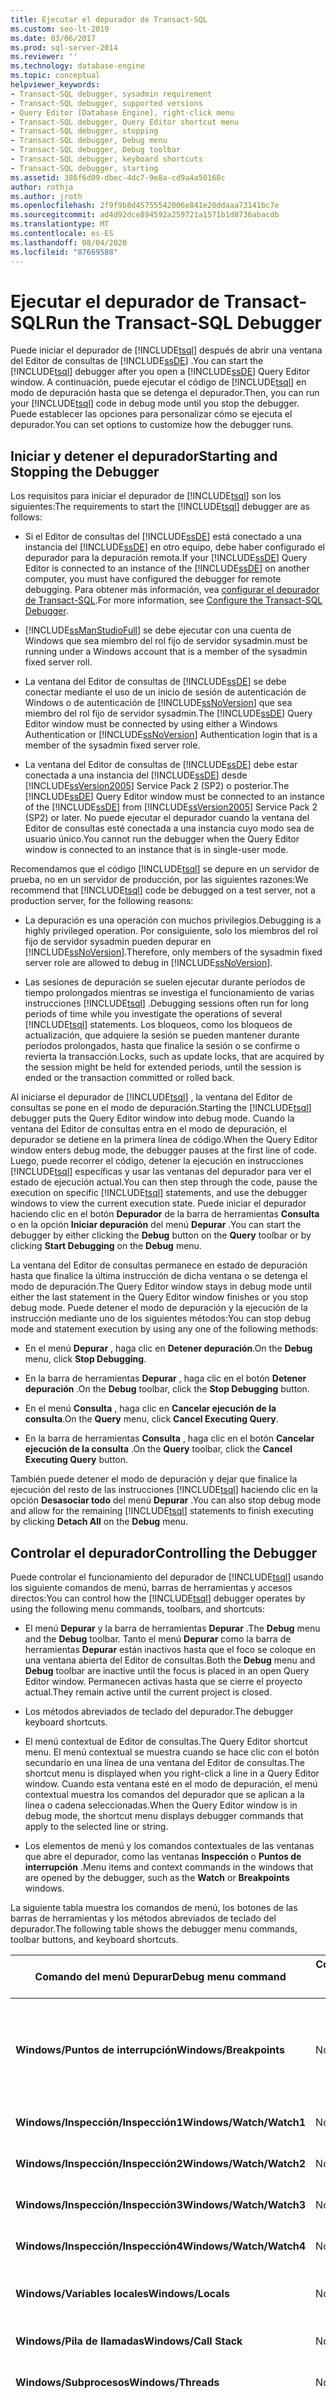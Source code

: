 ```yaml
---
title: Ejecutar el depurador de Transact-SQL
ms.custom: seo-lt-2019
ms.date: 03/06/2017
ms.prod: sql-server-2014
ms.reviewer: ''
ms.technology: database-engine
ms.topic: conceptual
helpviewer_keywords:
- Transact-SQL debugger, sysadmin requirement
- Transact-SQL debugger, supported versions
- Query Editor [Database Engine], right-click menu
- Transact-SQL debugger, Query Editor shortcut menu
- Transact-SQL debugger, stopping
- Transact-SQL debugger, Debug menu
- Transact-SQL debugger, Debug toolbar
- Transact-SQL debugger, keyboard shortcuts
- Transact-SQL debugger, starting
ms.assetid: 386f6d09-dbec-4dc7-9e8a-cd9a4a50168c
author: rothja
ms.author: jroth
ms.openlocfilehash: 2f9f9b8d45755542006e841e20ddaaa73141bc7e
ms.sourcegitcommit: ad4d92dce894592a259721a1571b1d8736abacdb
ms.translationtype: MT
ms.contentlocale: es-ES
ms.lasthandoff: 08/04/2020
ms.locfileid: "87669588"
---
```

# <a name="run-the-transact-sql-debugger"></a><span data-ttu-id="40475-102">Ejecutar el depurador de Transact-SQL</span><span class="sxs-lookup"><span data-stu-id="40475-102">Run the Transact-SQL Debugger</span></span>
  <span data-ttu-id="40475-103">Puede iniciar el depurador de [!INCLUDE[tsql](../../includes/tsql-md.md)] después de abrir una ventana del Editor de consultas de [!INCLUDE[ssDE](../../includes/ssde-md.md)] .</span><span class="sxs-lookup"><span data-stu-id="40475-103">You can start the [!INCLUDE[tsql](../../includes/tsql-md.md)] debugger after you open a [!INCLUDE[ssDE](../../includes/ssde-md.md)] Query Editor window.</span></span> <span data-ttu-id="40475-104">A continuación, puede ejecutar el código de [!INCLUDE[tsql](../../includes/tsql-md.md)] en modo de depuración hasta que se detenga el depurador.</span><span class="sxs-lookup"><span data-stu-id="40475-104">Then, you can run your [!INCLUDE[tsql](../../includes/tsql-md.md)] code in debug mode until you stop the debugger.</span></span> <span data-ttu-id="40475-105">Puede establecer las opciones para personalizar cómo se ejecuta el depurador.</span><span class="sxs-lookup"><span data-stu-id="40475-105">You can set options to customize how the debugger runs.</span></span>  
  
## <a name="starting-and-stopping-the-debugger"></a><span data-ttu-id="40475-106">Iniciar y detener el depurador</span><span class="sxs-lookup"><span data-stu-id="40475-106">Starting and Stopping the Debugger</span></span>  
 <span data-ttu-id="40475-107">Los requisitos para iniciar el depurador de [!INCLUDE[tsql](../../includes/tsql-md.md)] son los siguientes:</span><span class="sxs-lookup"><span data-stu-id="40475-107">The requirements to start the [!INCLUDE[tsql](../../includes/tsql-md.md)] debugger are as follows:</span></span>  
  
-   <span data-ttu-id="40475-108">Si el Editor de consultas del [!INCLUDE[ssDE](../../includes/ssde-md.md)] está conectado a una instancia del [!INCLUDE[ssDE](../../includes/ssde-md.md)] en otro equipo, debe haber configurado el depurador para la depuración remota.</span><span class="sxs-lookup"><span data-stu-id="40475-108">If your [!INCLUDE[ssDE](../../includes/ssde-md.md)] Query Editor is connected to an instance of the [!INCLUDE[ssDE](../../includes/ssde-md.md)] on another computer, you must have configured the debugger for remote debugging.</span></span> <span data-ttu-id="40475-109">Para obtener más información, vea [configurar el depurador de Transact-SQL](configure-firewall-rules-before-running-the-tsql-debugger.md).</span><span class="sxs-lookup"><span data-stu-id="40475-109">For more information, see [Configure the Transact-SQL Debugger](configure-firewall-rules-before-running-the-tsql-debugger.md).</span></span>  
  
-   [!INCLUDE[ssManStudioFull](../../includes/ssmanstudiofull-md.md)] <span data-ttu-id="40475-110">se debe ejecutar con una cuenta de Windows que sea miembro del rol fijo de servidor sysadmin.</span><span class="sxs-lookup"><span data-stu-id="40475-110">must be running under a Windows account that is a member of the sysadmin fixed server roll.</span></span>  
  
-   <span data-ttu-id="40475-111">La ventana del Editor de consultas de [!INCLUDE[ssDE](../../includes/ssde-md.md)] se debe conectar mediante el uso de un inicio de sesión de autenticación de Windows o de autenticación de [!INCLUDE[ssNoVersion](../../includes/ssnoversion-md.md)] que sea miembro del rol fijo de servidor sysadmin.</span><span class="sxs-lookup"><span data-stu-id="40475-111">The [!INCLUDE[ssDE](../../includes/ssde-md.md)] Query Editor window must be connected by using either a Windows Authentication or [!INCLUDE[ssNoVersion](../../includes/ssnoversion-md.md)] Authentication login that is a member of the sysadmin fixed server role.</span></span>  
  
-   <span data-ttu-id="40475-112">La ventana del Editor de consultas de [!INCLUDE[ssDE](../../includes/ssde-md.md)] debe estar conectada a una instancia del [!INCLUDE[ssDE](../../includes/ssde-md.md)] desde [!INCLUDE[ssVersion2005](../../includes/ssversion2005-md.md)] Service Pack 2 (SP2) o posterior.</span><span class="sxs-lookup"><span data-stu-id="40475-112">The [!INCLUDE[ssDE](../../includes/ssde-md.md)] Query Editor window must be connected to an instance of the [!INCLUDE[ssDE](../../includes/ssde-md.md)] from [!INCLUDE[ssVersion2005](../../includes/ssversion2005-md.md)] Service Pack 2 (SP2) or later.</span></span> <span data-ttu-id="40475-113">No puede ejecutar el depurador cuando la ventana del Editor de consultas esté conectada a una instancia cuyo modo sea de usuario único.</span><span class="sxs-lookup"><span data-stu-id="40475-113">You cannot run the debugger when the Query Editor window is connected to an instance that is in single-user mode.</span></span>  
  
 <span data-ttu-id="40475-114">Recomendamos que el código [!INCLUDE[tsql](../../includes/tsql-md.md)] se depure en un servidor de prueba, no en un servidor de producción, por las siguientes razones:</span><span class="sxs-lookup"><span data-stu-id="40475-114">We recommend that [!INCLUDE[tsql](../../includes/tsql-md.md)] code be debugged on a test server, not a production server, for the following reasons:</span></span>  
  
-   <span data-ttu-id="40475-115">La depuración es una operación con muchos privilegios.</span><span class="sxs-lookup"><span data-stu-id="40475-115">Debugging is a highly privileged operation.</span></span> <span data-ttu-id="40475-116">Por consiguiente, solo los miembros del rol fijo de servidor sysadmin pueden depurar en [!INCLUDE[ssNoVersion](../../includes/ssnoversion-md.md)].</span><span class="sxs-lookup"><span data-stu-id="40475-116">Therefore, only members of the sysadmin fixed server role are allowed to debug in [!INCLUDE[ssNoVersion](../../includes/ssnoversion-md.md)].</span></span>  
  
-   <span data-ttu-id="40475-117">Las sesiones de depuración se suelen ejecutar durante períodos de tiempo prolongados mientras se investiga el funcionamiento de varias instrucciones [!INCLUDE[tsql](../../includes/tsql-md.md)] .</span><span class="sxs-lookup"><span data-stu-id="40475-117">Debugging sessions often run for long periods of time while you investigate the operations of several [!INCLUDE[tsql](../../includes/tsql-md.md)] statements.</span></span> <span data-ttu-id="40475-118">Los bloqueos, como los bloqueos de actualización, que adquiere la sesión se pueden mantener durante períodos prolongados, hasta que finalice la sesión o se confirme o revierta la transacción.</span><span class="sxs-lookup"><span data-stu-id="40475-118">Locks, such as update locks, that are acquired by the session might be held for extended periods, until the session is ended or the transaction committed or rolled back.</span></span>  
  
 <span data-ttu-id="40475-119">Al iniciarse el depurador de [!INCLUDE[tsql](../../includes/tsql-md.md)] , la ventana del Editor de consultas se pone en el modo de depuración.</span><span class="sxs-lookup"><span data-stu-id="40475-119">Starting the [!INCLUDE[tsql](../../includes/tsql-md.md)] debugger puts the Query Editor window into debug mode.</span></span> <span data-ttu-id="40475-120">Cuando la ventana del Editor de consultas entra en el modo de depuración, el depurador se detiene en la primera línea de código.</span><span class="sxs-lookup"><span data-stu-id="40475-120">When the Query Editor window enters debug mode, the debugger pauses at the first line of code.</span></span> <span data-ttu-id="40475-121">Luego, puede recorrer el código, detener la ejecución en instrucciones [!INCLUDE[tsql](../../includes/tsql-md.md)] específicas y usar las ventanas del depurador para ver el estado de ejecución actual.</span><span class="sxs-lookup"><span data-stu-id="40475-121">You can then step through the code, pause the execution on specific [!INCLUDE[tsql](../../includes/tsql-md.md)] statements, and use the debugger windows to view the current execution state.</span></span> <span data-ttu-id="40475-122">Puede iniciar el depurador haciendo clic en el botón **Depurador** de la barra de herramientas **Consulta** o en la opción **Iniciar depuración** del menú **Depurar** .</span><span class="sxs-lookup"><span data-stu-id="40475-122">You can start the debugger by either clicking the **Debug** button on the **Query** toolbar or by clicking **Start Debugging** on the **Debug** menu.</span></span>  
  
 <span data-ttu-id="40475-123">La ventana del Editor de consultas permanece en estado de depuración hasta que finalice la última instrucción de dicha ventana o se detenga el modo de depuración.</span><span class="sxs-lookup"><span data-stu-id="40475-123">The Query Editor window stays in debug mode until either the last statement in the Query Editor window finishes or you stop debug mode.</span></span> <span data-ttu-id="40475-124">Puede detener el modo de depuración y la ejecución de la instrucción mediante uno de los siguientes métodos:</span><span class="sxs-lookup"><span data-stu-id="40475-124">You can stop debug mode and statement execution by using any one of the following methods:</span></span>  
  
-   <span data-ttu-id="40475-125">En el menú **Depurar** , haga clic en **Detener depuración**.</span><span class="sxs-lookup"><span data-stu-id="40475-125">On the **Debug** menu, click **Stop Debugging**.</span></span>  
  
-   <span data-ttu-id="40475-126">En la barra de herramientas **Depurar** , haga clic en el botón **Detener depuración** .</span><span class="sxs-lookup"><span data-stu-id="40475-126">On the **Debug** toolbar, click the **Stop Debugging** button.</span></span>  
  
-   <span data-ttu-id="40475-127">En el menú **Consulta** , haga clic en **Cancelar ejecución de la consulta**.</span><span class="sxs-lookup"><span data-stu-id="40475-127">On the **Query** menu, click **Cancel Executing Query**.</span></span>  
  
-   <span data-ttu-id="40475-128">En la barra de herramientas **Consulta** , haga clic en el botón **Cancelar ejecución de la consulta** .</span><span class="sxs-lookup"><span data-stu-id="40475-128">On the **Query** toolbar, click the **Cancel Executing Query** button.</span></span>  
  
 <span data-ttu-id="40475-129">También puede detener el modo de depuración y dejar que finalice la ejecución del resto de las instrucciones [!INCLUDE[tsql](../../includes/tsql-md.md)] haciendo clic en la opción **Desasociar todo** del menú **Depurar** .</span><span class="sxs-lookup"><span data-stu-id="40475-129">You can also stop debug mode and allow for the remaining [!INCLUDE[tsql](../../includes/tsql-md.md)] statements to finish executing by clicking **Detach All** on the **Debug** menu.</span></span>  
  
## <a name="controlling-the-debugger"></a><span data-ttu-id="40475-130">Controlar el depurador</span><span class="sxs-lookup"><span data-stu-id="40475-130">Controlling the Debugger</span></span>  
 <span data-ttu-id="40475-131">Puede controlar el funcionamiento del depurador de [!INCLUDE[tsql](../../includes/tsql-md.md)] usando los siguiente comandos de menú, barras de herramientas y accesos directos:</span><span class="sxs-lookup"><span data-stu-id="40475-131">You can control how the [!INCLUDE[tsql](../../includes/tsql-md.md)] debugger operates by using the following menu commands, toolbars, and shortcuts:</span></span>  
  
-   <span data-ttu-id="40475-132">El menú **Depurar** y la barra de herramientas **Depurar** .</span><span class="sxs-lookup"><span data-stu-id="40475-132">The **Debug** menu and the **Debug** toolbar.</span></span> <span data-ttu-id="40475-133">Tanto el menú **Depurar** como la barra de herramientas **Depurar** están inactivos hasta que el foco se coloque en una ventana abierta del Editor de consultas.</span><span class="sxs-lookup"><span data-stu-id="40475-133">Both the **Debug** menu and **Debug** toolbar are inactive until the focus is placed in an open Query Editor window.</span></span> <span data-ttu-id="40475-134">Permanecen activas hasta que se cierre el proyecto actual.</span><span class="sxs-lookup"><span data-stu-id="40475-134">They remain active until the current project is closed.</span></span>  
  
-   <span data-ttu-id="40475-135">Los métodos abreviados de teclado del depurador.</span><span class="sxs-lookup"><span data-stu-id="40475-135">The debugger keyboard shortcuts.</span></span>  
  
-   <span data-ttu-id="40475-136">El menú contextual de Editor de consultas.</span><span class="sxs-lookup"><span data-stu-id="40475-136">The Query Editor shortcut menu.</span></span> <span data-ttu-id="40475-137">El menú contextual se muestra cuando se hace clic con el botón secundario en una línea de una ventana del Editor de consultas.</span><span class="sxs-lookup"><span data-stu-id="40475-137">The shortcut menu is displayed when you right-click a line in a Query Editor window.</span></span> <span data-ttu-id="40475-138">Cuando esta ventana esté en el modo de depuración, el menú contextual muestra los comandos del depurador que se aplican a la línea o cadena seleccionadas.</span><span class="sxs-lookup"><span data-stu-id="40475-138">When the Query Editor window is in debug mode, the shortcut menu displays debugger commands that apply to the selected line or string.</span></span>  
  
-   <span data-ttu-id="40475-139">Los elementos de menú y los comandos contextuales de las ventanas que abre el depurador, como las ventanas **Inspección** o **Puntos de interrupción** .</span><span class="sxs-lookup"><span data-stu-id="40475-139">Menu items and context commands in the windows that are opened by the debugger, such as the **Watch** or **Breakpoints** windows.</span></span>  
  
 <span data-ttu-id="40475-140">La siguiente tabla muestra los comandos de menú, los botones de las barras de herramientas y los métodos abreviados de teclado del depurador.</span><span class="sxs-lookup"><span data-stu-id="40475-140">The following table shows the debugger menu commands, toolbar buttons, and keyboard shortcuts.</span></span>  
  
|<span data-ttu-id="40475-141">Comando del menú Depurar</span><span class="sxs-lookup"><span data-stu-id="40475-141">Debug menu command</span></span>|<span data-ttu-id="40475-142">Comando de método abreviado del editor</span><span class="sxs-lookup"><span data-stu-id="40475-142">Editor shortcut command</span></span>|<span data-ttu-id="40475-143">Botón de la barra de herramientas</span><span class="sxs-lookup"><span data-stu-id="40475-143">Toolbar button</span></span>|<span data-ttu-id="40475-144">Métodos abreviados de teclado</span><span class="sxs-lookup"><span data-stu-id="40475-144">Keyboard shortcut</span></span>|<span data-ttu-id="40475-145">Acción</span><span class="sxs-lookup"><span data-stu-id="40475-145">Action</span></span>|  
|------------------------|-----------------------------|--------------------|-----------------------|------------|  
|<span data-ttu-id="40475-146">**Windows/Puntos de interrupción**</span><span class="sxs-lookup"><span data-stu-id="40475-146">**Windows/Breakpoints**</span></span>|<span data-ttu-id="40475-147">No disponible</span><span class="sxs-lookup"><span data-stu-id="40475-147">Not available</span></span>|<span data-ttu-id="40475-148">**Puntos de interrupción**</span><span class="sxs-lookup"><span data-stu-id="40475-148">**Breakpoints**</span></span>|<span data-ttu-id="40475-149">CTRL+ALT+B</span><span class="sxs-lookup"><span data-stu-id="40475-149">CTRL+ALT+B</span></span>|<span data-ttu-id="40475-150">Mostrar la ventana **Puntos de interrupción** en la que puede ver y administrar los puntos de interrupción.</span><span class="sxs-lookup"><span data-stu-id="40475-150">Display the **Breakpoints** window in which you can view and manage breakpoints.</span></span>|  
|<span data-ttu-id="40475-151">**Windows/Inspección/Inspección1**</span><span class="sxs-lookup"><span data-stu-id="40475-151">**Windows/Watch/Watch1**</span></span>|<span data-ttu-id="40475-152">No disponible</span><span class="sxs-lookup"><span data-stu-id="40475-152">Not available</span></span>|<span data-ttu-id="40475-153">**Puntos de interrupción/Inspección/Inspección1**</span><span class="sxs-lookup"><span data-stu-id="40475-153">**Breakpoints/Watch/Watch1**</span></span>|<span data-ttu-id="40475-154">CTRL+ALT+W, 1</span><span class="sxs-lookup"><span data-stu-id="40475-154">CTRL+ALT+W, 1</span></span>|<span data-ttu-id="40475-155">Mostrar la ventana **Inspección1** .</span><span class="sxs-lookup"><span data-stu-id="40475-155">Display the **Watch1** window.</span></span>|  
|<span data-ttu-id="40475-156">**Windows/Inspección/Inspección2**</span><span class="sxs-lookup"><span data-stu-id="40475-156">**Windows/Watch/Watch2**</span></span>|<span data-ttu-id="40475-157">No disponible</span><span class="sxs-lookup"><span data-stu-id="40475-157">Not available</span></span>|<span data-ttu-id="40475-158">**Puntos de interrupción/Inspección/Inspección2**</span><span class="sxs-lookup"><span data-stu-id="40475-158">**Breakpoints/Watch/Watch2**</span></span>|<span data-ttu-id="40475-159">CTRL+ALT+W, 2</span><span class="sxs-lookup"><span data-stu-id="40475-159">CTRL+ALT+W, 2</span></span>|<span data-ttu-id="40475-160">Mostrar la ventana **Inspección2** .</span><span class="sxs-lookup"><span data-stu-id="40475-160">Display the **Watch2** window.</span></span>|  
|<span data-ttu-id="40475-161">**Windows/Inspección/Inspección3**</span><span class="sxs-lookup"><span data-stu-id="40475-161">**Windows/Watch/Watch3**</span></span>|<span data-ttu-id="40475-162">No disponible</span><span class="sxs-lookup"><span data-stu-id="40475-162">Not available</span></span>|<span data-ttu-id="40475-163">**Puntos de interrupción/Inspección/Inspección3**</span><span class="sxs-lookup"><span data-stu-id="40475-163">**Breakpoints/Watch/Watch3**</span></span>|<span data-ttu-id="40475-164">CTRL+ALT+W, 3</span><span class="sxs-lookup"><span data-stu-id="40475-164">CTRL+ALT+W, 3</span></span>|<span data-ttu-id="40475-165">Mostrar la ventana **Inspección3** .</span><span class="sxs-lookup"><span data-stu-id="40475-165">Display the **Watch3** window.</span></span>|  
|<span data-ttu-id="40475-166">**Windows/Inspección/Inspección4**</span><span class="sxs-lookup"><span data-stu-id="40475-166">**Windows/Watch/Watch4**</span></span>|<span data-ttu-id="40475-167">No disponible</span><span class="sxs-lookup"><span data-stu-id="40475-167">Not available</span></span>|<span data-ttu-id="40475-168">**Puntos de interrupción/Inspección/Inspección4**</span><span class="sxs-lookup"><span data-stu-id="40475-168">**Breakpoints/Watch/Watch4**</span></span>|<span data-ttu-id="40475-169">CTRL+ALT+W, 4</span><span class="sxs-lookup"><span data-stu-id="40475-169">CTRL+ALT+W, 4</span></span>|<span data-ttu-id="40475-170">Mostrar la ventana **Inspección4** .</span><span class="sxs-lookup"><span data-stu-id="40475-170">Display the **Watch4** window.</span></span>|  
|<span data-ttu-id="40475-171">**Windows/Variables locales**</span><span class="sxs-lookup"><span data-stu-id="40475-171">**Windows/Locals**</span></span>|<span data-ttu-id="40475-172">No disponible</span><span class="sxs-lookup"><span data-stu-id="40475-172">Not available</span></span>|<span data-ttu-id="40475-173">**Puntos de interrupción/Variables locales**</span><span class="sxs-lookup"><span data-stu-id="40475-173">**Breakpoints/Locals**</span></span>|<span data-ttu-id="40475-174">CTRL+ALT+V, L</span><span class="sxs-lookup"><span data-stu-id="40475-174">CTRL+ALT+V, L</span></span>|<span data-ttu-id="40475-175">Mostrar la ventana **Variables locales** .</span><span class="sxs-lookup"><span data-stu-id="40475-175">Display the **Locals** window.</span></span>|  
|<span data-ttu-id="40475-176">**Windows/Pila de llamadas**</span><span class="sxs-lookup"><span data-stu-id="40475-176">**Windows/Call Stack**</span></span>|<span data-ttu-id="40475-177">No disponible</span><span class="sxs-lookup"><span data-stu-id="40475-177">Not available</span></span>|<span data-ttu-id="40475-178">**Puntos de interrupción/Pila de llamadas**</span><span class="sxs-lookup"><span data-stu-id="40475-178">**Breakpoints/Call Stack**</span></span>|<span data-ttu-id="40475-179">CTRL+ALT+C</span><span class="sxs-lookup"><span data-stu-id="40475-179">CTRL+ALT+C</span></span>|<span data-ttu-id="40475-180">Mostrar la ventana **Pila de llamadas** .</span><span class="sxs-lookup"><span data-stu-id="40475-180">Display the **Call Stack** window.</span></span>|  
|<span data-ttu-id="40475-181">**Windows/Subprocesos**</span><span class="sxs-lookup"><span data-stu-id="40475-181">**Windows/Threads**</span></span>|<span data-ttu-id="40475-182">No disponible</span><span class="sxs-lookup"><span data-stu-id="40475-182">Not available</span></span>|<span data-ttu-id="40475-183">**Puntos de interrupción/Subprocesos**</span><span class="sxs-lookup"><span data-stu-id="40475-183">**Breakpoints/Threads**</span></span>|<span data-ttu-id="40475-184">CTRL+ALT+H</span><span class="sxs-lookup"><span data-stu-id="40475-184">CTRL+ALT+H</span></span>|<span data-ttu-id="40475-185">Mostrar la ventana **Subprocesos** .</span><span class="sxs-lookup"><span data-stu-id="40475-185">Display the **Threads** window.</span></span>|  
|<span data-ttu-id="40475-186">**Continuar**</span><span class="sxs-lookup"><span data-stu-id="40475-186">**Continue**</span></span>|<span data-ttu-id="40475-187">No disponible</span><span class="sxs-lookup"><span data-stu-id="40475-187">Not available</span></span>|<span data-ttu-id="40475-188">**Continuar**</span><span class="sxs-lookup"><span data-stu-id="40475-188">**Continue**</span></span>|<span data-ttu-id="40475-189">ALT+F5</span><span class="sxs-lookup"><span data-stu-id="40475-189">ALT+F5</span></span>|<span data-ttu-id="40475-190">Ejecutar un proceso hasta el siguiente punto de interrupción.</span><span class="sxs-lookup"><span data-stu-id="40475-190">Run to the next breakpoint.</span></span> <span data-ttu-id="40475-191">La opción**Continuar** no está activa hasta que coloque el foco en una ventana del Editor de consultas que esté en el modo de depuración.</span><span class="sxs-lookup"><span data-stu-id="40475-191">**Continue** is not active until you are focused on a Query Editor window that is in debug mode.</span></span>|  
|<span data-ttu-id="40475-192">**Iniciar depuración**</span><span class="sxs-lookup"><span data-stu-id="40475-192">**Start Debugging**</span></span>|<span data-ttu-id="40475-193">No disponible</span><span class="sxs-lookup"><span data-stu-id="40475-193">Not available</span></span>|<span data-ttu-id="40475-194">**Iniciar depuración**</span><span class="sxs-lookup"><span data-stu-id="40475-194">**Start Debugging**</span></span>|<span data-ttu-id="40475-195">ALT+F5</span><span class="sxs-lookup"><span data-stu-id="40475-195">ALT+F5</span></span>|<span data-ttu-id="40475-196">Poner una ventana del Editor de consultas en el modo de depuración y ejecutar hasta el primer punto de interrupción.</span><span class="sxs-lookup"><span data-stu-id="40475-196">Put a Query Editor window into debug mode and run to the first breakpoint.</span></span> <span data-ttu-id="40475-197">Si el foco está en la ventana del Editor de consultas que está en el modo de depuración, la opción **Iniciar depuración** se reemplaza por **Continuar**.</span><span class="sxs-lookup"><span data-stu-id="40475-197">If you are focused on a Query Editor window that is in debug mode, **Start Debugging** is replaced by **Continue**.</span></span>|  
|<span data-ttu-id="40475-198">**Interrumpir todos**</span><span class="sxs-lookup"><span data-stu-id="40475-198">**Break All**</span></span>|<span data-ttu-id="40475-199">No disponible</span><span class="sxs-lookup"><span data-stu-id="40475-199">Not available</span></span>|<span data-ttu-id="40475-200">**Interrumpir todos**</span><span class="sxs-lookup"><span data-stu-id="40475-200">**Break All**</span></span>|<span data-ttu-id="40475-201">CTRL+ALT+INTERR</span><span class="sxs-lookup"><span data-stu-id="40475-201">CTRL+ALT+BREAK</span></span>|<span data-ttu-id="40475-202">El depurador de [!INCLUDE[tsql](../../includes/tsql-md.md)] no usa esta característica.</span><span class="sxs-lookup"><span data-stu-id="40475-202">This feature not used by the [!INCLUDE[tsql](../../includes/tsql-md.md)] debugger.</span></span>|  
|<span data-ttu-id="40475-203">**Detener la depuración**</span><span class="sxs-lookup"><span data-stu-id="40475-203">**Stop Debugging**</span></span>|<span data-ttu-id="40475-204">No disponible</span><span class="sxs-lookup"><span data-stu-id="40475-204">Not available</span></span>|<span data-ttu-id="40475-205">**Detener la depuración**</span><span class="sxs-lookup"><span data-stu-id="40475-205">**Stop Debugging**</span></span>|<span data-ttu-id="40475-206">MAYÚS+F5</span><span class="sxs-lookup"><span data-stu-id="40475-206">SHIFT+F5</span></span>|<span data-ttu-id="40475-207">Sacar una ventana del Editor de consultas del modo de depuración y volver a ponerla en el modo normal.</span><span class="sxs-lookup"><span data-stu-id="40475-207">Take a Query Editor window out of debug mode and return it to regular mode.</span></span>|  
|<span data-ttu-id="40475-208">**Desasociar todo**</span><span class="sxs-lookup"><span data-stu-id="40475-208">**Detach All**</span></span>|<span data-ttu-id="40475-209">No disponible</span><span class="sxs-lookup"><span data-stu-id="40475-209">Not available</span></span>|<span data-ttu-id="40475-210">No disponible</span><span class="sxs-lookup"><span data-stu-id="40475-210">Not available</span></span>|<span data-ttu-id="40475-211">No disponible</span><span class="sxs-lookup"><span data-stu-id="40475-211">Not available</span></span>|<span data-ttu-id="40475-212">Detener el modo de depuración, pero se ejecutan las instrucciones restantes en la ventana del Editor de consultas.</span><span class="sxs-lookup"><span data-stu-id="40475-212">Stops debug mode, but executes the remaining statements in the Query Editor window.</span></span>|  
|<span data-ttu-id="40475-213">**Depurar paso a paso por instrucciones**</span><span class="sxs-lookup"><span data-stu-id="40475-213">**Step Into**</span></span>|<span data-ttu-id="40475-214">No disponible</span><span class="sxs-lookup"><span data-stu-id="40475-214">Not available</span></span>|<span data-ttu-id="40475-215">**Depurar paso a paso por instrucciones**</span><span class="sxs-lookup"><span data-stu-id="40475-215">**Step Into**</span></span>|<span data-ttu-id="40475-216">F11</span><span class="sxs-lookup"><span data-stu-id="40475-216">F11</span></span>|<span data-ttu-id="40475-217">Ejecutar la siguiente instrucción y, además, abrir una nueva ventana del Editor de consultas en el modo de depuración si la siguiente instrucción ejecuta un procedimiento almacenado, un desencadenador o una función.</span><span class="sxs-lookup"><span data-stu-id="40475-217">Run the next statement, and also open a new Query Editor window in debug mode if the next statement runs a stored procedure, trigger, or function.</span></span>|  
|<span data-ttu-id="40475-218">**Depurar paso a paso por procedimientos**</span><span class="sxs-lookup"><span data-stu-id="40475-218">**Step Over**</span></span>|<span data-ttu-id="40475-219">No disponible</span><span class="sxs-lookup"><span data-stu-id="40475-219">Not available</span></span>|<span data-ttu-id="40475-220">**Depurar paso a paso por procedimientos**</span><span class="sxs-lookup"><span data-stu-id="40475-220">**Step Over**</span></span>|<span data-ttu-id="40475-221">F10</span><span class="sxs-lookup"><span data-stu-id="40475-221">F10</span></span>|<span data-ttu-id="40475-222">Igual que **Paso a paso por instrucciones**, salvo que no se depuran las funciones, los procedimientos almacenados ni los desencadenadores.</span><span class="sxs-lookup"><span data-stu-id="40475-222">Same as **Step Into**, except that no functions, stored procedures, or triggers are debugged.</span></span>|  
|<span data-ttu-id="40475-223">**Depurar paso a paso para salir**</span><span class="sxs-lookup"><span data-stu-id="40475-223">**Step Out**</span></span>|<span data-ttu-id="40475-224">No disponible</span><span class="sxs-lookup"><span data-stu-id="40475-224">Not available</span></span>|<span data-ttu-id="40475-225">**Depurar paso a paso para salir**</span><span class="sxs-lookup"><span data-stu-id="40475-225">**Step Out**</span></span>|<span data-ttu-id="40475-226">MAYÚS+F11</span><span class="sxs-lookup"><span data-stu-id="40475-226">SHIFT+F11</span></span>|<span data-ttu-id="40475-227">Ejecutar el resto del código de un desencadenador, función o procedimiento almacenado sin detenciones por puntos de interrupción.</span><span class="sxs-lookup"><span data-stu-id="40475-227">Execute the remaining code in a trigger, function, or stored procedure without pausing for any breakpoints.</span></span> <span data-ttu-id="40475-228">Se reanuda el modo de depuración normal cuando el control se devuelva al código que llamó al módulo.</span><span class="sxs-lookup"><span data-stu-id="40475-228">Regular debug mode resumes when control is returned to the code that called the module.</span></span>|  
|<span data-ttu-id="40475-229">No disponible</span><span class="sxs-lookup"><span data-stu-id="40475-229">Not available</span></span>|<span data-ttu-id="40475-230">**Ejecutar hasta el cursor**</span><span class="sxs-lookup"><span data-stu-id="40475-230">**Run To** Cursor</span></span>|<span data-ttu-id="40475-231">No disponible</span><span class="sxs-lookup"><span data-stu-id="40475-231">Not available</span></span>|<span data-ttu-id="40475-232">CTRL+F10</span><span class="sxs-lookup"><span data-stu-id="40475-232">CTRL+F10</span></span>|<span data-ttu-id="40475-233">Ejecutar todo el código desde la última ubicación de detención hasta la actual sin detenerse en ningún punto de interrupción.</span><span class="sxs-lookup"><span data-stu-id="40475-233">Execute all code from the last stop location to the current cursor location without stopping at any breakpoints.</span></span>|  
|<span data-ttu-id="40475-234">**inspección rápida**</span><span class="sxs-lookup"><span data-stu-id="40475-234">**QuickWatch**</span></span>|<span data-ttu-id="40475-235">**inspección rápida**</span><span class="sxs-lookup"><span data-stu-id="40475-235">**QuickWatch**</span></span>|<span data-ttu-id="40475-236">No disponible</span><span class="sxs-lookup"><span data-stu-id="40475-236">Not available</span></span>|<span data-ttu-id="40475-237">CTRL+ALT+Q</span><span class="sxs-lookup"><span data-stu-id="40475-237">CTRL+ALT+Q</span></span>|<span data-ttu-id="40475-238">Mostrar la ventana **Inspección rápida** .</span><span class="sxs-lookup"><span data-stu-id="40475-238">Display the **QuickWatch** window.</span></span>|  
|<span data-ttu-id="40475-239">**Alternar punto de interrupción**</span><span class="sxs-lookup"><span data-stu-id="40475-239">**Toggle Breakpoint**</span></span>|<span data-ttu-id="40475-240">**Punto de interrupción/Insertar punto de interrupción**</span><span class="sxs-lookup"><span data-stu-id="40475-240">**Breakpoint/Insert Breakpoint**</span></span>|<span data-ttu-id="40475-241">No disponible</span><span class="sxs-lookup"><span data-stu-id="40475-241">Not available</span></span>|<span data-ttu-id="40475-242">F9</span><span class="sxs-lookup"><span data-stu-id="40475-242">F9</span></span>|<span data-ttu-id="40475-243">Colocar un punto de interrupción en la instrucción [!INCLUDE[tsql](../../includes/tsql-md.md)] actual o seleccionada.</span><span class="sxs-lookup"><span data-stu-id="40475-243">Position a breakpoint on the current or selected [!INCLUDE[tsql](../../includes/tsql-md.md)] statement.</span></span>|  
|<span data-ttu-id="40475-244">No disponible</span><span class="sxs-lookup"><span data-stu-id="40475-244">Not available</span></span>|<span data-ttu-id="40475-245">**Punto de interrupción/Eliminar punto de interrupción**</span><span class="sxs-lookup"><span data-stu-id="40475-245">**Breakpoint/Delete Breakpoint**</span></span>|<span data-ttu-id="40475-246">No disponible</span><span class="sxs-lookup"><span data-stu-id="40475-246">Not available</span></span>|<span data-ttu-id="40475-247">No disponible</span><span class="sxs-lookup"><span data-stu-id="40475-247">Not available</span></span>|<span data-ttu-id="40475-248">Eliminar el punto de interrupción de la línea seleccionada.</span><span class="sxs-lookup"><span data-stu-id="40475-248">Delete the breakpoint from the selected line.</span></span>|  
|<span data-ttu-id="40475-249">No disponible</span><span class="sxs-lookup"><span data-stu-id="40475-249">Not available</span></span>|<span data-ttu-id="40475-250">**Punto de interrupción/Deshabilitar punto de interrupción**</span><span class="sxs-lookup"><span data-stu-id="40475-250">**Breakpoint/Disable Breakpoint**</span></span>|<span data-ttu-id="40475-251">No disponible</span><span class="sxs-lookup"><span data-stu-id="40475-251">Not available</span></span>|<span data-ttu-id="40475-252">No disponible</span><span class="sxs-lookup"><span data-stu-id="40475-252">Not available</span></span>|<span data-ttu-id="40475-253">Deshabilitar el punto de interrupción en la línea seleccionada.</span><span class="sxs-lookup"><span data-stu-id="40475-253">Disable the breakpoint on the selected line.</span></span> <span data-ttu-id="40475-254">El punto de interrupción permanece en la línea de código, pero no detendrá la ejecución hasta que se rehabilite.</span><span class="sxs-lookup"><span data-stu-id="40475-254">The breakpoint remains on the line of code, but will not stop execution until it is reenabled.</span></span>|  
|<span data-ttu-id="40475-255">No disponible</span><span class="sxs-lookup"><span data-stu-id="40475-255">Not available</span></span>|<span data-ttu-id="40475-256">**Punto de interrupción/Habilitar puntos de interrupción**</span><span class="sxs-lookup"><span data-stu-id="40475-256">**Breakpoint/Enable Breakpoint**</span></span>|<span data-ttu-id="40475-257">No disponible</span><span class="sxs-lookup"><span data-stu-id="40475-257">Not available</span></span>|<span data-ttu-id="40475-258">No disponible</span><span class="sxs-lookup"><span data-stu-id="40475-258">Not available</span></span>|<span data-ttu-id="40475-259">Habilitar el punto de interrupción en la línea seleccionada.</span><span class="sxs-lookup"><span data-stu-id="40475-259">Enable the breakpoint on the selected line.</span></span>|  
|<span data-ttu-id="40475-260">**Eliminar todos los puntos de interrupción**</span><span class="sxs-lookup"><span data-stu-id="40475-260">**Delete All Breakpoints**</span></span>|<span data-ttu-id="40475-261">No disponible</span><span class="sxs-lookup"><span data-stu-id="40475-261">Not available</span></span>|<span data-ttu-id="40475-262">No disponible</span><span class="sxs-lookup"><span data-stu-id="40475-262">Not available</span></span>|<span data-ttu-id="40475-263">CTRL+MAYÚS+F9</span><span class="sxs-lookup"><span data-stu-id="40475-263">CTRL+SHIFT+F9</span></span>|<span data-ttu-id="40475-264">Eliminar todos los puntos de interrupción.</span><span class="sxs-lookup"><span data-stu-id="40475-264">Delete all breakpoints.</span></span>|  
|<span data-ttu-id="40475-265">**Deshabilitar todos los puntos de interrupción**</span><span class="sxs-lookup"><span data-stu-id="40475-265">**Disable All Breakpoints**</span></span>|<span data-ttu-id="40475-266">No disponible</span><span class="sxs-lookup"><span data-stu-id="40475-266">Not available</span></span>|<span data-ttu-id="40475-267">No disponible</span><span class="sxs-lookup"><span data-stu-id="40475-267">Not available</span></span>|<span data-ttu-id="40475-268">No disponible</span><span class="sxs-lookup"><span data-stu-id="40475-268">Not available</span></span>|<span data-ttu-id="40475-269">Deshabilitar todos los puntos de interrupción.</span><span class="sxs-lookup"><span data-stu-id="40475-269">Disable all breakpoints.</span></span>|  
|<span data-ttu-id="40475-270">No disponible</span><span class="sxs-lookup"><span data-stu-id="40475-270">Not available</span></span>|<span data-ttu-id="40475-271">**Agregar inspección**</span><span class="sxs-lookup"><span data-stu-id="40475-271">**Add Watch**</span></span>|<span data-ttu-id="40475-272">No disponible</span><span class="sxs-lookup"><span data-stu-id="40475-272">Not available</span></span>|<span data-ttu-id="40475-273">No disponible</span><span class="sxs-lookup"><span data-stu-id="40475-273">Not available</span></span>|<span data-ttu-id="40475-274">Agregar la expresión seleccionada a la ventana **Inspección** .</span><span class="sxs-lookup"><span data-stu-id="40475-274">Add the selected expression to the **Watch** window.</span></span>|  
  
## <a name="see-also"></a><span data-ttu-id="40475-275">Consulte también</span><span class="sxs-lookup"><span data-stu-id="40475-275">See Also</span></span>  
 <span data-ttu-id="40475-276">[Depurador de Transact-SQL](transact-sql-debugger.md) </span><span class="sxs-lookup"><span data-stu-id="40475-276">[Transact-SQL Debugger](transact-sql-debugger.md) </span></span>  
 <span data-ttu-id="40475-277">[Recorrer el código de Transact-SQL](step-through-transact-sql-code.md) </span><span class="sxs-lookup"><span data-stu-id="40475-277">[Step Through Transact-SQL Code](step-through-transact-sql-code.md) </span></span>  
 <span data-ttu-id="40475-278">[Información del depurador de Transact-SQL](transact-sql-debugger-information.md) </span><span class="sxs-lookup"><span data-stu-id="40475-278">[Transact-SQL Debugger Information](transact-sql-debugger-information.md) </span></span>  
 [<span data-ttu-id="40475-279">Editor de consultas del motor de base de datos &#40;SQL Server Management Studio&#41;</span><span class="sxs-lookup"><span data-stu-id="40475-279">Database Engine Query Editor &#40;SQL Server Management Studio&#41;</span></span>](database-engine-query-editor-sql-server-management-studio.md)  
  
  
